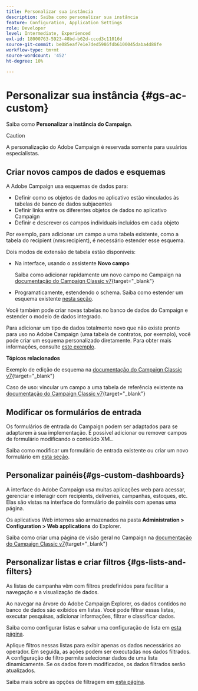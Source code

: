 ```yaml
---
title: Personalizar sua instância
description: Saiba como personalizar sua instância
feature: Configuration, Application Settings
role: Developer
level: Intermediate, Experienced
exl-id: 18000763-5923-48bd-b62d-cccd3c11016d
source-git-commit: be085eaf7e1e7ded5986fdb6100045daba4d88fe
workflow-type: tm+mt
source-wordcount: '452'
ht-degree: 10%

---
```


# Personalizar sua instância {#gs-ac-custom}

Saiba como **Personalizar a instância do Campaign**.

>[!CAUTION]
>
>A personalização do Adobe Campaign é reservada somente para usuários especialistas.

## Criar novos campos de dados e esquemas

A Adobe Campaign usa esquemas de dados para:

* Definir como os objetos de dados no aplicativo estão vinculados às tabelas de banco de dados subjacentes
* Definir links entre os diferentes objetos de dados no aplicativo Campaign
* Definir e descrever os campos individuais incluídos em cada objeto

Por exemplo, para adicionar um campo a uma tabela existente, como a tabela do recipient (nms:recipient), é necessário estender esse esquema.

Dois modos de extensão de tabela estão disponíveis:

* Na interface, usando o assistente **Novo campo**

  Saiba como adicionar rapidamente um novo campo no Campaign na [documentação do Campaign Classic v7](https://experienceleague.adobe.com/docs/campaign-classic/using/configuring-campaign-classic/editing-schemas/new-field-wizard.html#configuring-campaign-classic){target="_blank"}

* Programaticamente, estendendo o schema. Saiba como estender um esquema existente [nesta seção](../dev/extend-schema.md).

Você também pode criar novas tabelas no banco de dados do Campaign e estender o modelo de dados integrado.

Para adicionar um tipo de dados totalmente novo que não existe pronto para uso no Adobe Campaign (uma tabela de contratos, por exemplo), você pode criar um esquema personalizado diretamente. Para obter mais informações, consulte [este exemplo](../dev/create-schema.md#example--creating-a-contract-table).

**Tópicos relacionados**

Exemplo de edição de esquema na [documentação do Campaign Classic v7](https://experienceleague.adobe.com/docs/campaign-classic/using/configuring-campaign-classic/editing-schemas/examples-of-schemas-edition.html#configuring-campaign-classic){target="_blank"}

Caso de uso: vincular um campo a uma tabela de referência existente na [documentação do Campaign Classic v7](https://experienceleague.adobe.com/docs/campaign-classic/using/configuring-campaign-classic/editing-schemas/examples-of-schemas-edition.html#uc-link){target="_blank"}


## Modificar os formulários de entrada

Os formulários de entrada do Campaign podem ser adaptados para se adaptarem à sua implementação. É possível adicionar ou remover campos de formulário modificando o conteúdo XML.

Saiba como modificar um formulário de entrada existente ou criar um novo formulário em [esta seção](../dev/forms.md).

## Personalizar painéis{#gs-custom-dashboards}

A interface do Adobe Campaign usa muitas aplicações web para acessar, gerenciar e interagir com recipients, deliveries, campanhas, estoques, etc. Elas são vistas na interface do formulário de painéis com apenas uma página.

Os aplicativos Web internos são armazenados na pasta **Administration > Configuration > Web applications** do Explorer.

Saiba como criar uma página de visão geral no Campaign na [documentação do Campaign Classic v7](https://experienceleague.adobe.com/docs/campaign-classic/using/designing-content/web-applications/use-cases--creating-overviews.html#creating-a-single-page-web-application){target="_blank"}


## Personalizar listas e criar filtros {#gs-lists-and-filters}

As listas de campanha vêm com filtros predefinidos para facilitar a navegação e a visualização de dados.

Ao navegar na árvore do Adobe Campaign Explorer, os dados contidos no banco de dados são exibidos em listas. Você pode filtrar essas listas, executar pesquisas, adicionar informações, filtrar e classificar dados.

Saiba como configurar listas e salvar uma configuração de lista em [esta página](../start/campaign-ui.md).

Aplique filtros nessas listas para exibir apenas os dados necessários ao operador. Em seguida, as ações podem ser executadas nos dados filtrados. A configuração de filtro permite selecionar dados de uma lista dinamicamente. Se os dados forem modificados, os dados filtrados serão atualizados.

Saiba mais sobre as opções de filtragem em [esta página](../audiences/create-filters.md).
